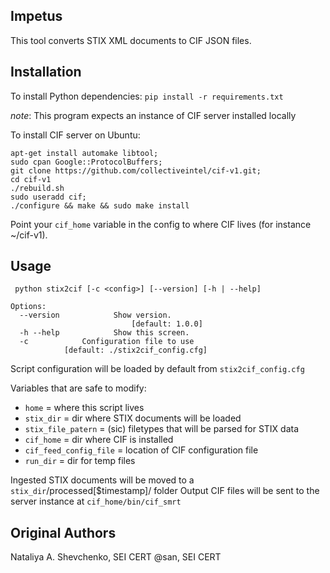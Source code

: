## Impetus
This tool converts STIX XML documents to CIF JSON files.


## Installation

To install Python dependencies:
`pip install -r requirements.txt`


*note*: This program expects an instance of CIF server installed locally

To install CIF server on Ubuntu:
```
apt-get install automake libtool; 
sudo cpan Google::ProtocolBuffers; 
git clone https://github.com/collectiveintel/cif-v1.git;  
cd cif-v1
./rebuild.sh 
sudo useradd cif; 
./configure && make && sudo make install
```

Point your  `cif_home` variable in the config to where CIF lives (for instance ~/cif-v1).

## Usage

```
 python stix2cif [-c <config>] [--version] [-h | --help]

Options:
  --version            Show version.
                           [default: 1.0.0]
  -h --help            Show this screen.
  -c			Configuration file to use
			[default: ./stix2cif_config.cfg]
```

Script configuration will be loaded by default from `stix2cif_config.cfg` 

Variables that are safe to modify:
- `home` = where this script lives
- `stix_dir` = dir where STIX documents will be loaded
- `stix_file_patern` = (sic) filetypes that will be parsed for STIX data
- `cif_home` =  dir where CIF is installed
- `cif_feed_config_file` = location of CIF configuration file
- `run_dir` = dir for temp files

Ingested STIX documents will be moved to a `stix_dir`/processed[$timestamp]/ folder
Output CIF files will be sent to the server instance at `cif_home/bin/cif_smrt`

## Original Authors
Nataliya A. Shevchenko, SEI CERT
@san, SEI CERT
